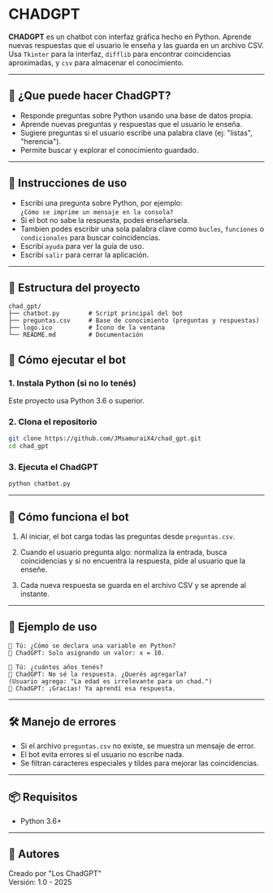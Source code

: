 # CHADGPT

**CHADGPT** es un chatbot con interfaz gráfica hecho en Python. Aprende nuevas respuestas que el usuario le enseña y las guarda en un archivo CSV. Usa `Tkinter` para la interfaz, `difflib` para encontrar coincidencias aproximadas, y `csv` para almacenar el conocimiento.

---

## 🤔 ¿Que puede hacer ChadGPT?

- Responde preguntas sobre Python usando una base de datos propia.
- Aprende nuevas preguntas y respuestas que el usuario le enseña.
- Sugiere preguntas si el usuario escribe una palabra clave (ej: "listas", "herencia").
- Permite buscar y explorar el conocimiento guardado.

---

## 📝 Instrucciones de uso

- Escribi una pregunta sobre Python, por ejemplo:  
  `¿Cómo se imprime un mensaje en la consola?`
- Si el bot no sabe la respuesta, podes enseñarsela.
- Tambien podes escribir una sola palabra clave como `bucles`, `funciones` o `condicionales` para buscar coincidencias.
- Escribí `ayuda` para ver la guía de uso.
- Escribí `salir` para cerrar la aplicación.

---

## 📂 Estructura del proyecto

```
chad_gpt/
├── chatbot.py        # Script principal del bot
├── preguntas.csv     # Base de conocimiento (preguntas y respuestas)
├── logo.ico          # Ícono de la ventana
└── README.md         # Documentación
```

## 🚀 Cómo ejecutar el bot

### 1. Instala Python (si no lo tenés)

Este proyecto usa Python 3.6 o superior.

### 2. Clona el repositorio

```bash
git clone https://github.com/JMsamuraiX4/chad_gpt.git
cd chad_gpt
```

### 3. Ejecuta el ChadGPT

```bash
python chatbot.py
```

---

## 🧠 Cómo funciona el bot

1. Al iniciar, el bot carga todas las preguntas desde `preguntas.csv`.

2. Cuando el usuario pregunta algo: normaliza la entrada, busca coincidencias y si no encuentra la respuesta, pide al usuario que la enseñe.

3. Cada nueva respuesta se guarda en el archivo CSV y se aprende al instante.

---

## 💬 Ejemplo de uso

```
🙋 Tú: ¿Cómo se declara una variable en Python?
🤖 ChadGPT: Solo asignando un valor: x = 10.

🙋 Tú: ¿cuántos años tenés?
🤖 ChadGPT: No sé la respuesta. ¿Querés agregarla?
(Usuario agrega: "La edad es irrelevante para un chad.")
🤖 ChadGPT: ¡Gracias! Ya aprendí esa respuesta.
```

---

## 🛠️ Manejo de errores

- Si el archivo `preguntas.csv` no existe, se muestra un mensaje de error.
- El bot evita errores si el usuario no escribe nada.
- Se filtran caracteres especiales y tildes para mejorar las coincidencias.

---

## 📦 Requisitos

- Python 3.6+

---

## 👥 Autores

Creado por "Los ChadGPT"  
Versión: 1.0 - 2025
